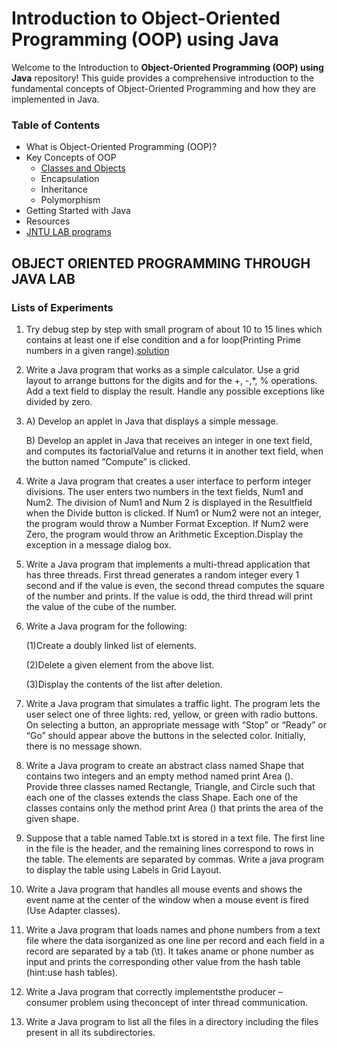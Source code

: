 # Introduction to Object-Oriented Programming (OOP) using Java

Welcome to the Introduction to **Object-Oriented Programming (OOP) using Java** repository! This guide provides a comprehensive introduction to the fundamental concepts of Object-Oriented Programming and how they are implemented in Java. 

### Table of Contents

- What is Object-Oriented Programming (OOP)?
- Key Concepts of OOP
  - [Classes and Objects](#class-and-object.md)
  - Encapsulation
  - Inheritance
  - Polymorphism
- Getting Started with Java
- Resources
- [JNTU LAB programs](#Lists-of-Experiments)


## OBJECT ORIENTED PROGRAMMING THROUGH JAVA LAB
### Lists of Experiments

1.   Try debug step by step with small program of about 10 to 15 lines which contains at least one if else condition and a for loop(Printing Prime numbers in a given range).[solution](Prime.java)

2.   Write a Java program that works as a simple calculator. Use a grid layout to arrange buttons for the digits and for the +, -,*, % operations. Add a text field to display the result. Handle any possible exceptions like divided by zero.

3.   A) Develop an applet in Java that displays a simple message.

     B) Develop an applet in Java that receives an integer in one text field, and computes its factorialValue and returns it in another   text field, when the button named “Compute” is clicked.

4.   Write a Java program that creates a user interface to perform integer divisions. The user enters two numbers in the text fields, Num1 and Num2. The division of Num1 and Num 2 is displayed in the Resultfield when the Divide button is clicked. If Num1 or Num2 were not an integer, the program would throw a Number Format Exception. If Num2 were Zero, the program would throw an Arithmetic Exception.Display the exception in a message dialog box.

5.   Write a Java program that implements a multi-thread application that has three threads. First thread generates a random integer every 1 second and if the value is even, the second thread computes the square of the number and prints. If the value is odd, the third thread will print the value of the cube of the number.
6.   Write a Java program for the following:

        (1)Create a doubly linked list of elements.

        (2)Delete a given element from the above list.

        (3)Display the contents of the list after deletion.

7.   Write a Java program that simulates a traffic light. The program lets the user select one of three lights: red, yellow, or green with radio buttons. On selecting a button, an appropriate message with “Stop” or “Ready” or “Go” should appear above the buttons in the selected color. Initially, there is no message shown.

8.   Write a Java program to create an abstract class named Shape that contains two integers and an empty method named print Area (). Provide three classes named Rectangle, Triangle, and Circle such 
that each one of the classes extends the class Shape. Each one of the classes contains only the method print Area () that prints the area of the given shape.

9. Suppose that a table named Table.txt is stored in a text file. The first line in the file is the header, and the remaining lines correspond to rows in the table. The elements are separated by commas.
Write a java program to display the table using Labels in Grid Layout.

10. Write a Java program that handles all mouse events and shows the event name at the center of the window when a mouse event is fired (Use Adapter classes).

11. Write a Java program that loads names and phone numbers from a text file where the data isorganized as one line per record and each field in a record are separated by a tab (\t). It takes aname or phone number as input and prints the corresponding other value from the hash table (hint:use hash tables).

12. Write a Java program that correctly implementsthe producer – consumer problem using theconcept of inter thread communication.

13. Write a Java program to list all the files in a directory including the files present in all its subdirectories.
